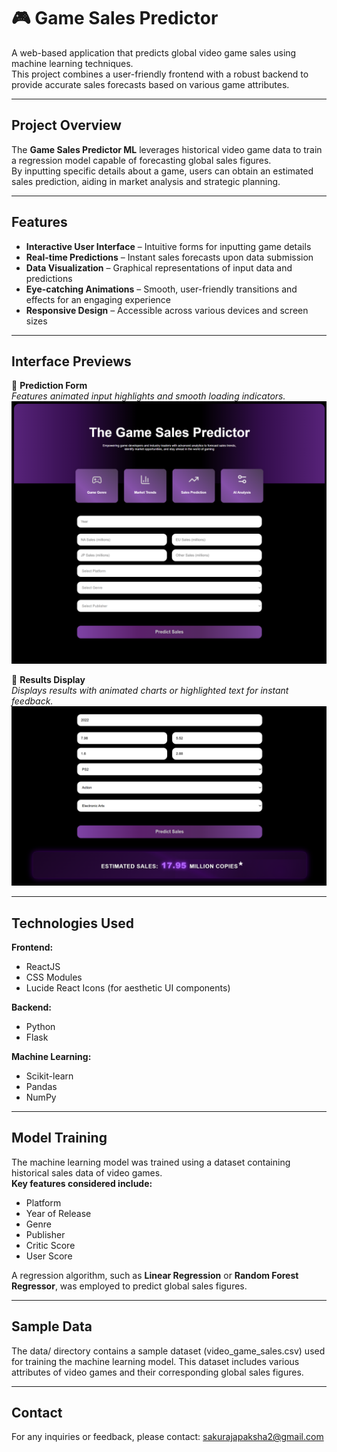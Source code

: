 # 🎮 Game Sales Predictor 

A web-based application that predicts global video game sales using machine learning techniques.  
This project combines a user-friendly frontend with a robust backend to provide accurate sales forecasts based on various game attributes.

---

##  Project Overview

The **Game Sales Predictor ML** leverages historical video game data to train a regression model capable of forecasting global sales figures.  
By inputting specific details about a game, users can obtain an estimated sales prediction, aiding in market analysis and strategic planning.

---

##  Features

- **Interactive User Interface** – Intuitive forms for inputting game details  
- **Real-time Predictions** – Instant sales forecasts upon data submission  
- **Data Visualization** – Graphical representations of input data and predictions  
- **Eye-catching Animations** – Smooth, user-friendly transitions and effects for an engaging experience  
- **Responsive Design** – Accessible across various devices and screen sizes  


---

## Interface Previews

📌 **Prediction Form**  
*Features animated input highlights and smooth loading indicators.*  
![Prediction Form](https://github.com/samiho03/Game-Sales-Predictor-ML/blob/main/form.png)

📌 **Results Display**  
*Displays results with animated charts or highlighted text for instant feedback.*  
![Results Display](https://github.com/samiho03/Game-Sales-Predictor-ML/blob/main/Results)

---

## Technologies Used

**Frontend:**
- ReactJS
- CSS Modules
- Lucide React Icons (for aesthetic UI components)

**Backend:**
- Python
- Flask

**Machine Learning:**
- Scikit-learn
- Pandas
- NumPy
  

---


## Model Training

The machine learning model was trained using a dataset containing historical sales data of video games.  
**Key features considered include:**
- Platform  
- Year of Release  
- Genre  
- Publisher  
- Critic Score  
- User Score  

A regression algorithm, such as **Linear Regression** or **Random Forest Regressor**, was employed to predict global sales figures.

---

## Sample Data


The data/ directory contains a sample dataset (video_game_sales.csv) used for training the machine learning model.
This dataset includes various attributes of video games and their corresponding global sales figures.

---

## Contact


For any inquiries or feedback, please contact:
sakurajapaksha2@gmail.com

